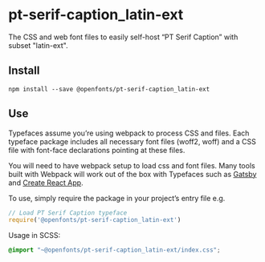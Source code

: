 
# pt-serif-caption_latin-ext

The CSS and web font files to easily self-host “PT Serif Caption” with subset "latin-ext".

## Install

`npm install --save @openfonts/pt-serif-caption_latin-ext`

## Use

Typefaces assume you’re using webpack to process CSS and files. Each typeface
package includes all necessary font files (woff2, woff) and a CSS file with
font-face declarations pointing at these files.

You will need to have webpack setup to load css and font files. Many tools built
with Webpack will work out of the box with Typefaces such as [Gatsby](https://github.com/gatsbyjs/gatsby)
and [Create React App](https://github.com/facebookincubator/create-react-app).

To use, simply require the package in your project’s entry file e.g.

```javascript
// Load PT Serif Caption typeface
require('@openfonts/pt-serif-caption_latin-ext')
```

Usage in SCSS:
```scss
@import "~@openfonts/pt-serif-caption_latin-ext/index.css";
```
